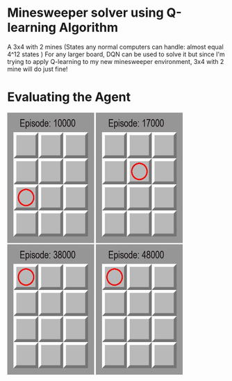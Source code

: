 
# Minesweeper solver using Q-learning Algorithm
  A 3x4 with 2 mines (States any normal computers can handle: almost equal 4^12 states ) 
  For any larger board, DQN can be used to solve it but since I'm trying to apply Q-learning to my new minesweeper environment, 3x4 with 2 mine will do just fine!
  
# Evaluating the Agent
<img src="./footage/gifs/1000.gif" width="200" height="300" />  <img src="./footage/gifs/18000.gif" width="200" height="300" />   <img src="./footage/gifs/39000.gif" width="200" height="300" />   <img src="./footage/gifs/49000.gif" width="200" height="300" />
